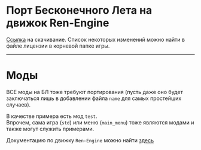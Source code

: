 # Порт Бесконечного Лета на движок Ren-Engine

[Ссылка](https://github.com/TrueCat17/es_vn-upd-sys/archive/master.zip)
на скачивание.
Список некоторых изменений можно найти в файле лицензии в корневой папке игры.

***

# Моды

ВСЕ моды на БЛ тоже требуют портирования
(пусть даже оно будет заключаться лишь в добавлении файла `name` для самых простейших случаев).  

В качестве примера есть мод `test`.  
Впрочем, сама игра (`std`) или меню (`main_menu`) тоже являются модами и также могут служить примерами.

Документацию по движку `Ren-Engine` можно найти
[здесь](https://github.com/TrueCat17/Ren-Engine/wiki)
